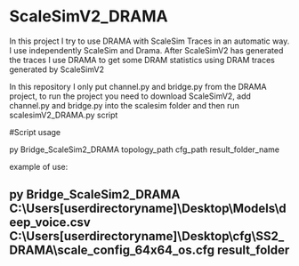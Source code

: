# ScaleSimV2_DRAMA
In this project I try to use DRAMA with ScaleSim Traces in an automatic way.
I use independently ScaleSim and Drama.
After ScaleSimV2 has generated the traces I use DRAMA to get some DRAM statistics using DRAM traces generated by ScaleSimV2

In this repository I only put channel.py and bridge.py from the DRAMA project, to run the project you need to download ScaleSimV2, add channel.py and bridge.py into the scalesim folder and then run scalesimV2_DRAMA.py script

#Script usage

py Bridge_ScaleSim2_DRAMA topology_path cfg_path result_folder_name

example of use: 

## py Bridge_ScaleSim2_DRAMA C:\Users\[userdirectoryname]\Desktop\Models\deep_voice.csv C:\Users\[userdirectoryname]\Desktop\cfg\SS2_DRAMA\scale_config_64x64_os.cfg result_folder
